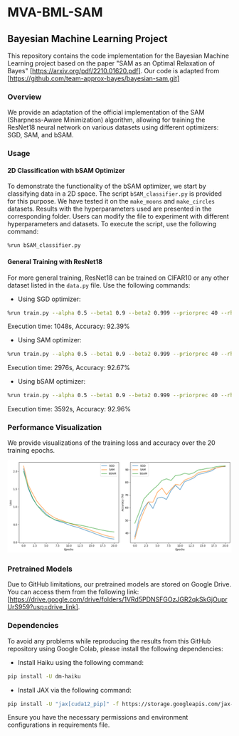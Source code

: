 # MVA-BML-SAM

## Bayesian Machine Learning Project

This repository contains the code implementation for the Bayesian Machine Learning project based on the paper "SAM as an Optimal Relaxation of Bayes" [https://arxiv.org/pdf/2210.01620.pdf]. Our code is adapted from [https://github.com/team-approx-bayes/bayesian-sam.git]

### Overview

We provide an adaptation of the official implementation of the SAM (Sharpness-Aware Minimization) algorithm, allowing for training the ResNet18 neural network on various datasets using different optimizers: SGD, SAM, and bSAM.

### Usage

#### 2D Classification with bSAM Optimizer

To demonstrate the functionality of the bSAM optimizer, we start by classifying data in a 2D space. The script `bSAM_classifier.py` is provided for this purpose. We have tested it on the `make_moons` and `make_circles` datasets. Results with the hyperparameters used are presented in the corresponding folder. Users can modify the file to experiment with different hyperparameters and datasets. To execute the script, use the following command:

```bash
%run bSAM_classifier.py
```

#### General Training with ResNet18

For more general training, ResNet18 can be trained on CIFAR10 or any other dataset listed in the `data.py` file. Use the following commands:

- Using SGD optimizer:
```bash
%run train.py --alpha 0.5 --beta1 0.9 --beta2 0.999 --priorprec 40 --rho 0.01 --batchsplit 8 --optim sgd --dataset cifar10 --dafactor 4 --epochs 20
```
Execution time: 1048s, Accuracy: 92.39%

- Using SAM optimizer:
```bash
%run train.py --alpha 0.5 --beta1 0.9 --beta2 0.999 --priorprec 40 --rho 0.01 --batchsplit 8 --optim sam --dataset cifar10 --dafactor 4 --epochs 20
```
Execution time: 2976s, Accuracy: 92.67%

- Using bSAM optimizer:
```bash
%run train.py --alpha 0.5 --beta1 0.9 --beta2 0.999 --priorprec 40 --rho 0.01 --batchsplit 8 --optim bsam --dataset cifar10 --dafactor 4 --epochs 20
```
Execution time: 3592s, Accuracy: 92.96%

### Performance Visualization

We provide visualizations of the training loss and accuracy over the 20 training epochs.

![Training Loss and Accuracy Plot](loss_acc_compar.png)

### Pretrained Models

Due to GitHub limitations, our pretrained models are stored on Google Drive. You can access them from the following link: [https://drive.google.com/drive/folders/1VRd5PDNSFGOzJGR2qkSkGjOuprUrS959?usp=drive_link].

### Dependencies

To avoid any problems while reproducing the results from this GitHub repository using Google Colab, please install the following dependencies:

- Install Haiku using the following command:
```bash
pip install -U dm-haiku
```

- Install JAX via the following command:
```bash
pip install -U "jax[cuda12_pip]" -f https://storage.googleapis.com/jax-releases/jax_cuda_releases.html
```

Ensure you have the necessary permissions and environment configurations in requirements file.
 



